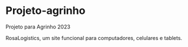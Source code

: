 # Projeto-agrinho

Projeto para Agrinho 2023

RosaLogistics, um site funcional para computadores, celulares e tablets.
